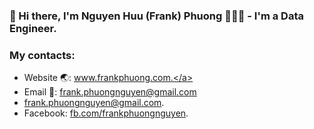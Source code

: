 ### 👋 Hi there, I'm Nguyen Huu (Frank) Phuong 🧑🏻‍💻 - I'm a Data Engineer.

### My contacts:
- Website 🌏: <a href="https://www.frankphuong.com" target="_blank">www.frankphuong.com.</a>
- Email 📮: <a href="mailto:frank.phuongnguyen@gmail.com" target="_blank">frank.phuongnguyen@gmail.com</a>
- [frank.phuongnguyen@gmail.com](mailto:frank.phuongnguyen@gmail.com).
- Facebook: [fb.com/frankphuongnguyen](https://facebook.com/frankphuongnguyen).
